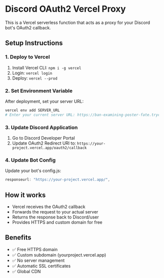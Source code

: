 # Discord OAuth2 Vercel Proxy

This is a Vercel serverless function that acts as a proxy for your Discord bot's OAuth2 callback.

## Setup Instructions

### 1. Deploy to Vercel
1. Install Vercel CLI: `npm i -g vercel`
2. Login: `vercel login`
3. Deploy: `vercel --prod`

### 2. Set Environment Variable
After deployment, set your server URL:
```bash
vercel env add SERVER_URL
# Enter your current server URL: https://ban-examining-poster-fate.trycloudflare.com
```

### 3. Update Discord Application
1. Go to Discord Developer Portal
2. Update OAuth2 Redirect URI to: `https://your-project.vercel.app/oauth2/callback`

### 4. Update Bot Config
Update your bot's config.js:
```javascript
responseurl: "https://your-project.vercel.app/",
```

## How it works
- Vercel receives the OAuth2 callback
- Forwards the request to your actual server
- Returns the response back to Discord/user
- Provides HTTPS and custom domain for free

## Benefits
- ✅ Free HTTPS domain
- ✅ Custom subdomain (yourproject.vercel.app)
- ✅ No server management
- ✅ Automatic SSL certificates
- ✅ Global CDN
